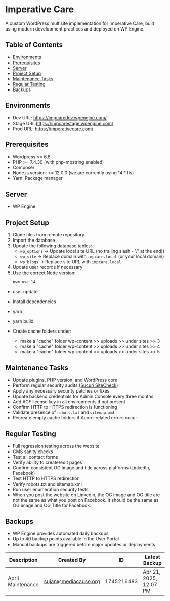 # Imperative Care
A custom WordPress multisite implementation for Imperative Care, built using modern development practices and deployed on WP Engine.

## Table of Contents
- [Environments](#environments)
- [Prerequisites](#prerequisites)
- [Server](#server)
- [Project Setup](#project-setup)
- [Maintenance Tasks](#maintenance-tasks)
- [Regular Testing](#regular-testing)
- [Backups](#backups)


## Environments
- Dev URL:  https://impcaredev.wpengine.com/  
- Stage URL:https://impcarestage.wpengine.com/ 
- Prod URL: https://imperativecare.com/

## Prerequisites

- Wordpress >= 6.8
- PHP >= 7.4.30 (with php-mbstring enabled)
- Composer
- Node.js version: >= 12.0.0 (we are currently using 14.\* lts)
- Yarn: Package manager

## Server

- WP Engine

## Project Setup 
1. Clone files from remote repository
2. Import the database
3. Update the following database tables:
   - `wp_options` → Update local site URL (no trailing slash - '/' at the end))
   - `wp_site` → Replace domain with `impcare.local` (or your local domain)
   - `wp_blogs` → Replace site URL with `impcare.local`
4. Update user records if necessary
5. Use the correct Node version:
   ```bash
   nvm use 14
- user update
- Install dependencies
-    yarn
-    yarn build

- Create cache folders under:
    - make a "cache" folder wp-content >> uploads >> under sites >> 3
    - make a "cache" folder wp-content >> uploads >> under sites >> 4
    - make a "cache" folder wp-content >> uploads >> under sites >> 5
    
    
##  Maintenance Tasks
- Update plugins, PHP version, and WordPress core
- Perform regular security audits ([Sucuri SiteCheck](https://sitecheck.sucuri.net/))
- Apply any necessary security patches or fixes
- Update backend credentials for Admin Console every three months.
- Add ACF license key in all environments if not present
- Confirm HTTP to HTTPS redirection is functioning
- Validate presence of `robots.txt` and `sitemap.xml`
- Recreate empty cache folders if Acorn-related errors occur

## Regular Testing

- Full regression testing across the website
- CMS sanity checks
- Test all contact forms
- Verify ability to create/edit pages
- Confirm consistent OG image and title across platforms (LinkedIn, Facebook)
- Test HTTP to HTTPS redirection
- Verify robots.txt and sitemap.xml
- Run user enumeration security tests
- When you post the website on LinkedIn, the OG image and OG title are not the same as what you post on Facebook. It should be the same as OG image and OG Title for Facebook.

## Backups

- WP Engine provides automated daily backups
- Up to 40 backup points available in the User Portal
- Manual backups are triggered before major updates or deployments

| Description       | Created By                 | ID         | Latest Backup        |
|-------------------|----------------------------|------------|----------------------|
| April Maintenance | sujan@mediacause.org       | 1745216483 | Apr 21, 2025, 12:07 PM |
